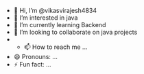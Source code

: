 - 👋 Hi, I’m @vikasvirajesh4834
- 👀 I’m interested in java
- 🌱 I’m currently learning Backend 
- 💞️ I’m looking to collaborate on java projects
- - 📫 How to reach me ...
- 😄 Pronouns: ...
- ⚡ Fun fact: ...

<!---
vikasvirajesh4834/vikasvirajesh4834 is a ✨ special ✨ repository because its `README.md` (this file) appears on your GitHub profile.
You can click the Preview link to take a look at your changes.
--->
